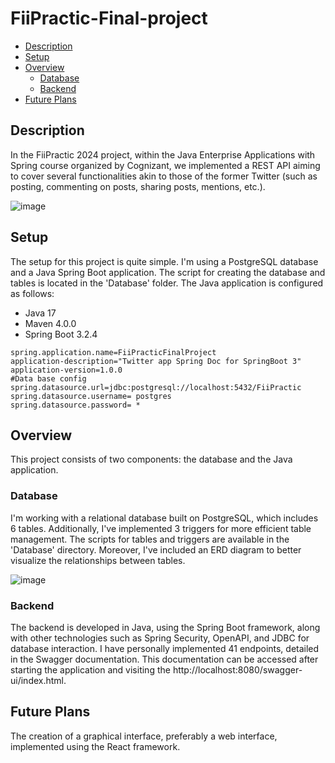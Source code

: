 # FiiPractic-Final-project

* [Description](#description) 
* [Setup](#setup)
* [Overview](#overview)
    * [Database](#database)
    * [Backend](#backend) 
* [Future Plans](#future-plans)



## Description

In the FiiPractic 2024 project, within the Java Enterprise Applications with Spring course organized by Cognizant, we implemented a REST API aiming to cover several functionalities akin to those of the former Twitter (such as posting, commenting on posts, sharing posts, mentions, etc.).

![image](https://github.com/Bordei08/FiiPractic-final-project/assets/79217056/b7a28d21-ffa7-43d7-896e-a9011f5b2c75)

## Setup
The setup for this project is quite simple. I'm using a PostgreSQL database and a Java Spring Boot application. The script for creating the database and tables is located in the 'Database' folder. The Java application is configured as follows:
 * Java 17
 * Maven 4.0.0
 * Spring Boot 3.2.4

```
spring.application.name=FiiPracticFinalProject
application-description="Twitter app Spring Doc for SpringBoot 3"
application-version=1.0.0
#Data base config
spring.datasource.url=jdbc:postgresql://localhost:5432/FiiPractic
spring.datasource.username= postgres
spring.datasource.password= *

```

## Overview
This project consists of two components: the database and the Java application.
### Database
I'm working with a relational database built on PostgreSQL, which includes 6 tables. Additionally, I've implemented 3 triggers for more efficient table management. The scripts for tables and triggers are available in the 'Database' directory. Moreover, I've included an ERD diagram to better visualize the relationships between tables.


![image](https://github.com/Bordei08/FiiPractic-final-project/assets/79217056/b240b5dc-afb0-4ae4-84a4-b9f2d2479a56)

### Backend
The backend is developed in Java, using the Spring Boot framework, along with other technologies such as Spring Security, OpenAPI, and JDBC for database interaction. I have personally implemented 41 endpoints, detailed in the Swagger documentation. This documentation can be accessed after starting the application and visiting the http://localhost:8080/swagger-ui/index.html.

## Future Plans
The creation of a graphical interface, preferably a web interface, implemented using the React framework.


